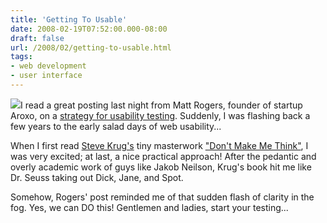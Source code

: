 ```yaml
---
title: 'Getting To Usable'
date: 2008-02-19T07:52:00.000-08:00
draft: false
url: /2008/02/getting-to-usable.html
tags: 
- web development
- user interface
---
```


[![](http://www-kpno.kpno.noao.edu/2m-manual/images/console-control-panels.jpg)](http://www-kpno.kpno.noao.edu/2m-manual/images/console-control-panels.jpg)I read a great posting last night from Matt Rogers, founder of startup Aroxo, on a [strategy for usability testing](http://www.aroxo.com/blog/mattr/index.php/2008/02/14/how-to-test-your-system-with-real-users). Suddenly, I was flashing back a few years to the early salad days of web usability...  
  
When I first read [Steve Krug's](http://www.sensible.com/) tiny masterwork ["Don't Make Me Think"](http://www.amazon.com/exec/obidos/ASIN/0321344758/ref=nosim/advancedcommonse), I was very excited; at last, a nice practical approach! After the pedantic and overly academic work of guys like Jakob Neilson, Krug's book hit me like Dr. Seuss taking out Dick, Jane, and Spot.  
  
Somehow, Rogers' post reminded me of that sudden flash of clarity in the fog. Yes, we can DO this! Gentlemen and ladies, start your testing...